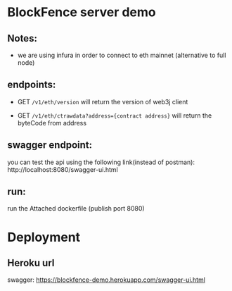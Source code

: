 # BlockFence server demo

## Notes:
   * we are using infura in order to connect to eth mainnet (alternative to full node)

## endpoints:

   * GET `/v1/eth/version` will return the version of web3j client
     
   * GET `/v1/eth/ctrawdata?address={contract address}` will return the byteCode from address


## swagger endpoint:
you can test the api using the following link(instead of postman):
http://localhost:8080/swagger-ui.html

## run:
   run the Attached dockerfile (publish port 8080)


# Deployment

## Heroku url
swagger: 
https://blockfence-demo.herokuapp.com/swagger-ui.html


